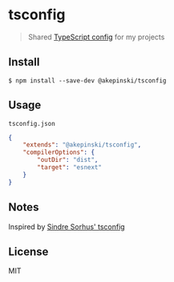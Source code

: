 # tsconfig

> Shared [TypeScript config](https://www.typescriptlang.org/docs/handbook/tsconfig-json.html) for my projects


## Install

```
$ npm install --save-dev @akepinski/tsconfig
```


## Usage

`tsconfig.json`

```json
{
	"extends": "@akepinski/tsconfig",
	"compilerOptions": {
		"outDir": "dist",
		"target": "esnext"
	}
}
```

## Notes

Inspired by [Sindre Sorhus' tsconfig](https://github.com/sindresorhus/tsconfig)


## License

MIT
